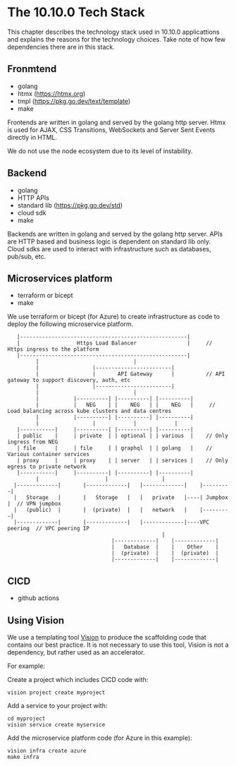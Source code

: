 # The 10.10.0 Tech Stack

This chapter describes the technology stack used in 10.10.0 applicattions and explains the reasons
for the technology choices. Take note of how few dependencies there are in this stack.

## Fronmtend
- golang
- htmx (https://htmx.org)
- tmpl (https://pkg.go.dev/text/template)
- make

Frontends are written in golang and served by the golang http server. Htmx is used for AJAX, CSS Transitions, 
WebSockets and Server Sent Events directly in HTML.

We do not use the node ecosystem due to its level of instability.

## Backend
- golang
- HTTP APIs
- standard lib (https://pkg.go.dev/std)
- cloud sdk
- make

Backends are written in golang and served by the golang http server. APIs are HTTP based and business logic is
dependent on standard lib only. Cloud sdks are used to interact with infrastructure such as databases, pub/sub, etc.

## Microservices platform
- terraform or bicept
- make

We use terraform or bicept (for Azure) to create infrastructure as code to deploy the following
microservice platform.

```
   |-----------------------------------------------------|
   |                  Https Load Balancer                |     // Https ingress to the platform
   |-----------------------------------------------------|
         |                              |
         |                 |------------------------|
         |                 |       API Gateway      |          // API gateway to support discovery, auth, etc
         |                 |------------------------|
         |                              |
         |           |----------| |----------| |----------|
         |           |   NEG    | |    NEG   | |    NEG   |     // Load balancing across kube clusters and data centres
         |           |----------| |----------| |----------|
         |                 |            |            |
   |-----------|     |----------| |----------| |----------|
   | public    |     | private  | | optional | | various  |    // Only ingress from NEG
   | file      |     | file     | | graphql  | | golang   |    // Various container services 
   | proxy     |     | proxy    | | server   | | services |    // Only egress to private network
   |-----------|     |----------| |----------| |----------|
         |                     |                 |
  |-------------|       |-------------|   |-------------|    |---------|
  |   Storage   |       |   Storage   |   |   private   |----| Jumpbox |  // VPN jumpbox
  |   (public)  |       |  (private)  |   |   network   |    |---------|
  |-------------|       |-------------|   |-------------|----VPC peering  // VPC peering IP
                                                 |
                                 |-------------|    |-------------|
                                 |   Database  |    |    Other    |
                                 |  (private)  |    |  (private)  |
                                 |-------------|    |-------------|

```

## CICD
- github actions

## Using Vision
We use a templating tool [Vision](https://github.com/vision-cli/vision) to produce the scaffolding code that
contains our best practice. It is not necessary to use this tool, Vision is not a dependency, but rather used as 
an accelerator.

For example:

Create a project which includes CICD code with:
```
vision project create myproject
```

Add a service to your project with:
```
cd myproject
vision service create myservice
```

Add the microservice platform code (for Azure in this example):
```
vision infra create azure
make infra
```